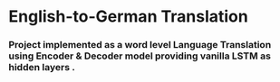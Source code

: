 # English-to-German Translation 
### Project implemented as a word level Language Translation using Encoder & Decoder model providing vanilla LSTM as hidden layers . 
